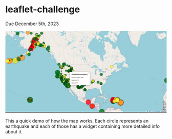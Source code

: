# leaflet-challenge
 Due December 5th, 2023

![Alt this is an image of the map](https://github.com/salvarenga25/leaflet-challenge/blob/main/Images/Map_Earthquake.png?raw=true)

This a quick demo of how the map works. Each circle represents an earthquake and each of those has a widget containing more detailed info about it.
